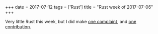 +++
date = 2017-07-12
tags = ['Rust']
title = "Rust week of 2017-07-06"
+++

Very little Rust this week, but I did make [one complaint], and [one
contribution].

  [one complaint]: https://github.com/brson/stdx/issues/53
  [one contribution]: https://github.com/brson/stdx/pull/54
